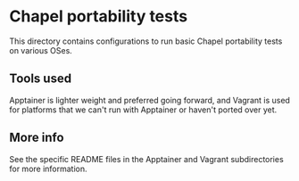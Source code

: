 # Chapel portability tests

This directory contains configurations to run basic Chapel portability tests
on various OSes.

## Tools used

Apptainer is lighter weight and preferred going forward, and Vagrant is used
for platforms that we can't run with Apptainer or haven't ported over yet.

## More info

See the specific README files in the Apptainer and Vagrant subdirectories for
more information.
